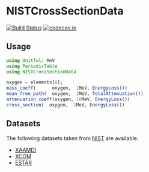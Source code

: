 # NISTCrossSectionData

[![Build Status](https://travis-ci.org/jw3126/NISTCrossSectionData.jl.svg?branch=master)](https://travis-ci.org/jw3126/NISTCrossSectionData.jl)
[![codecov.io](https://codecov.io/github/jw3126/NISTCrossSectionData.jl/coverage.svg?branch=master)](http://codecov.io/github/jw3126/NISTCrossSectionData.jl?branch=master)

## Usage
```julia
using Unitful: MeV
using PeriodicTable
using NISTCrossSectionData

oxygen = elements[8];
mass_coeff(      oxygen,  1MeV, EnergyLoss())
mean_free_path(  oxygen,  1MeV, TotalAttenuation())
attenuation_coeff(oxygen, 10MeV, EnergyLoss())
cross_section(  oxygen,  1MeV, EnergyLoss())
```

## Datasets

The following datasets taken from [NIST](https://www.nist.gov/) are available:

* [XAAMDI](https://physics.nist.gov/PhysRefData/XrayMassCoef/tab3.html)
* [XCOM](https://physics.nist.gov/PhysRefData/Xcom/html/xcom1.html)
* [ESTAR](https://physics.nist.gov/PhysRefData/Star/Text/ESTAR.html)
